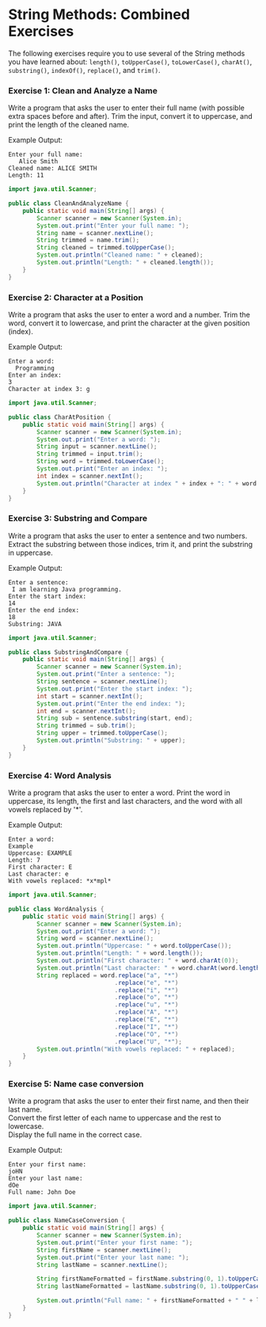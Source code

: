 # String Methods: Combined Exercises

The following exercises require you to use several of the String methods you have learned about: `length()`, `toUpperCase()`, `toLowerCase()`, `charAt()`, `substring()`, `indexOf()`, `replace()`, and `trim()`.


### Exercise 1: Clean and Analyze a Name
Write a program that asks the user to enter their full name (with possible extra spaces before and after). Trim the input, convert it to uppercase, and print the length of the cleaned name.

Example Output:
```
Enter your full name:
   Alice Smith   
Cleaned name: ALICE SMITH
Length: 11
```

<hint title="Solution">

```java
import java.util.Scanner;

public class CleanAndAnalyzeName {
    public static void main(String[] args) {
        Scanner scanner = new Scanner(System.in);
        System.out.print("Enter your full name: ");
        String name = scanner.nextLine();
        String trimmed = name.trim();
        String cleaned = trimmed.toUpperCase();
        System.out.println("Cleaned name: " + cleaned);
        System.out.println("Length: " + cleaned.length());
    }
}
```

</hint>


### Exercise 2: Character at a Position
Write a program that asks the user to enter a word and a number. Trim the word, convert it to lowercase, and print the character at the given position (index).

Example Output:
```
Enter a word:
  Programming  
Enter an index: 
3
Character at index 3: g
```

<hint title="Solution">

```java
import java.util.Scanner;

public class CharAtPosition {
    public static void main(String[] args) {
        Scanner scanner = new Scanner(System.in);
        System.out.print("Enter a word: ");
        String input = scanner.nextLine();
        String trimmed = input.trim();
        String word = trimmed.toLowerCase();
        System.out.print("Enter an index: ");
        int index = scanner.nextInt();
        System.out.println("Character at index " + index + ": " + word.charAt(index));
    }
}
```

</hint>


### Exercise 3: Substring and Compare
Write a program that asks the user to enter a sentence and two numbers. Extract the substring between those indices, trim it, and print the substring in uppercase.

Example Output:
```
Enter a sentence:
 I am learning Java programming.
Enter the start index: 
14
Enter the end index: 
18
Substring: JAVA
```

<hint title="Solution">

```java
import java.util.Scanner;

public class SubstringAndCompare {
    public static void main(String[] args) {
        Scanner scanner = new Scanner(System.in);
        System.out.print("Enter a sentence: ");
        String sentence = scanner.nextLine();
        System.out.print("Enter the start index: ");
        int start = scanner.nextInt();
        System.out.print("Enter the end index: ");
        int end = scanner.nextInt();
        String sub = sentence.substring(start, end);
        String trimmed = sub.trim();
        String upper = trimmed.toUpperCase();
        System.out.println("Substring: " + upper);
    }
}
```

</hint>


### Exercise 4: Word Analysis
Write a program that asks the user to enter a word. Print the word in uppercase, its length, the first and last characters, and the word with all vowels replaced by '*'.

Example Output:
```
Enter a word: 
Example
Uppercase: EXAMPLE
Length: 7
First character: E
Last character: e
With vowels replaced: *x*mpl*
```

<hint title="Solution">

```java
import java.util.Scanner;

public class WordAnalysis {
    public static void main(String[] args) {
        Scanner scanner = new Scanner(System.in);
        System.out.print("Enter a word: ");
        String word = scanner.nextLine();
        System.out.println("Uppercase: " + word.toUpperCase());
        System.out.println("Length: " + word.length());
        System.out.println("First character: " + word.charAt(0));
        System.out.println("Last character: " + word.charAt(word.length() - 1));
        String replaced = word.replace("a", "*")
                              .replace("e", "*")
                              .replace("i", "*")
                              .replace("o", "*")
                              .replace("u", "*")
                              .replace("A", "*")
                              .replace("E", "*")
                              .replace("I", "*")
                              .replace("O", "*")
                              .replace("U", "*");
        System.out.println("With vowels replaced: " + replaced);
    }
}
```

</hint>

### Exercise 5: Name case conversion
Write a program that asks the user to enter their first name, and then their last name.\
Convert the first letter of each name to uppercase and the rest to lowercase.\
Display the full name in the correct case.

Example Output:
```
Enter your first name:
joHN
Enter your last name:
dOe
Full name: John Doe
```

<hint title="Solution">

```java
import java.util.Scanner;

public class NameCaseConversion {
    public static void main(String[] args) {
        Scanner scanner = new Scanner(System.in);
        System.out.print("Enter your first name: ");
        String firstName = scanner.nextLine();
        System.out.print("Enter your last name: ");
        String lastName = scanner.nextLine();

        String firstNameFormatted = firstName.substring(0, 1).toUpperCase() + firstName.substring(1).toLowerCase();
        String lastNameFormatted = lastName.substring(0, 1).toUpperCase() + lastName.substring(1).toLowerCase();

        System.out.println("Full name: " + firstNameFormatted + " " + lastNameFormatted);
    }
}
```

</hint>